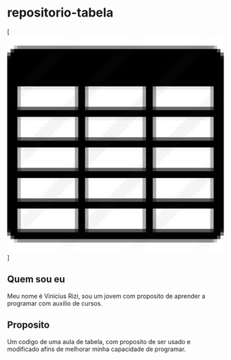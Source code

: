 # repositorio-tabela

[<img src="./pngwing.com.png" alt="imagem de tabela">]

## Quem sou eu
 Meu nome é Vinicius Rizi, sou um jovem com proposito de aprender a programar com auxilio de cursos. 
## Proposito
 Um codigo de uma aula de tabela, com proposito de ser usado e modificado afins de melhorar minha capacidade de programar.